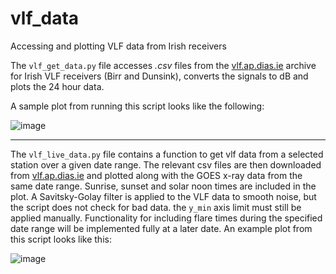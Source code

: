 # vlf_data
Accessing and plotting VLF data from Irish receivers

The <code>vlf_get_data.py</code> file accesses _.csv_ files from the <a href='vlf.ap.dias.ie'>vlf.ap.dias.ie</a> archive for Irish VLF receivers  (Birr and Dunsink), converts the signals to dB and plots the 24 hour data.

A sample plot from running this script looks like the following:

![image](https://github.com/JeremyRigney/vlf_data/assets/11720251/561ab3be-d082-41a4-8ccd-ccd800347b8f)

***

The <code>vlf_live_data.py</code> file contains a function to get vlf data from a selected station over a given date range. The relevant csv files are then downloaded from <a href='vlf.ap.dias.ie'>vlf.ap.dias.ie</a> and plotted along with the GOES x-ray data from the same date range. Sunrise, sunset and solar noon times are included in the plot. A Savitsky-Golay filter is applied to the VLF data to smooth noise, but the script does not check for bad data. the <code>y_min</code> axis limit must still be applied manually. Functionality for including flare times during the specified date range will be implemented fully at a later date. An example plot from this script looks like this:

![image](https://github.com/JeremyRigney/vlf_data/assets/11720251/0099ef14-d124-47ea-b269-6a4029955676)
